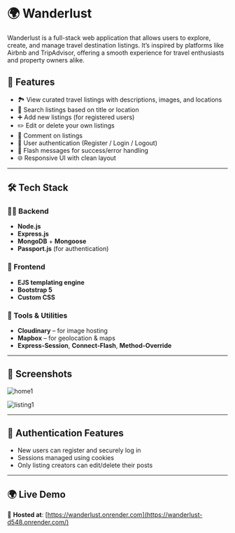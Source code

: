# 🌍 Wanderlust

Wanderlust is a full-stack web application that allows users to explore, create, and manage travel destination listings. It’s inspired by platforms like Airbnb and TripAdvisor, offering a smooth experience for travel enthusiasts and property owners alike.


## 🚀 Features

- 🏞️ View curated travel listings with descriptions, images, and locations
- 🧭 Search listings based on title or location
- ➕ Add new listings (for registered users)
- ✏️ Edit or delete your own listings
- 💬 Comment on listings
- 🔐 User authentication (Register / Login / Logout)
- 🧾 Flash messages for success/error handling
- 🌐 Responsive UI with clean layout

---

## 🛠️ Tech Stack

### 🧑‍💻 Backend
- **Node.js**
- **Express.js**
- **MongoDB** + **Mongoose**
- **Passport.js** (for authentication)

### 🎨 Frontend
- **EJS templating engine**
- **Bootstrap 5**
- **Custom CSS**

### 🧰 Tools & Utilities
- **Cloudinary** – for image hosting
- **Mapbox** – for geolocation & maps
- **Express-Session**, **Connect-Flash**, **Method-Override**

---

## 📸 Screenshots

![home1](https://github.com/user-attachments/assets/fab8235c-7242-4dff-a7d6-aef1ebd98e63)

![listing1](https://github.com/user-attachments/assets/6ba2130f-c03d-4091-a7e7-64b6b0630dbf)


---

## 🔐 Authentication Features

- New users can register and securely log in
- Sessions managed using cookies
- Only listing creators can edit/delete their posts

---

## 🌍 Live Demo

🚧 **Hosted at**: [https://wanderlust.onrender.com](https://wanderlust-d548.onrender.com/)  



